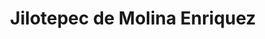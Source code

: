 ---
title: Jilotepec de Molina Enriquez
url: /jilotepec-de-molina-enriquez/
latitude: 19.97
longitude: -99.539
---